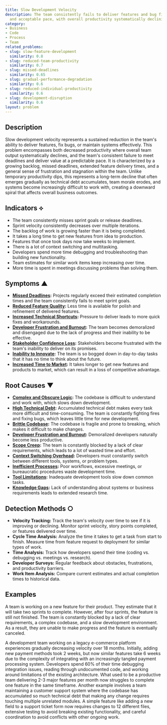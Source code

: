 ```yaml
---
title: Slow Development Velocity
description: The team consistently fails to deliver features and bug fixes at a predictable
  and acceptable pace, with overall productivity systematically declining.
category:
- Business
- Code
- Process
- Team
related_problems:
- slug: slow-feature-development
  similarity: 0.8
- slug: reduced-team-productivity
  similarity: 0.7
- slug: missed-deadlines
  similarity: 0.65
- slug: gradual-performance-degradation
  similarity: 0.6
- slug: reduced-individual-productivity
  similarity: 0.6
- slug: development-disruption
  similarity: 0.6
layout: problem
---
```


## Description
Slow development velocity represents a sustained reduction in the team's ability to deliver features, fix bugs, or maintain systems effectively. This problem encompasses both decreased productivity where overall team output systematically declines, and the team's consistent failure to meet deadlines and deliver value at a predictable pace. It is characterized by a growing backlog, missed deadlines, extended feature delivery times, and a general sense of frustration and stagnation within the team. Unlike temporary productivity dips, this represents a long-term decline that often emerges gradually as technical debt accumulates, team morale erodes, and systems become increasingly difficult to work with, creating a downward spiral that affects overall business outcomes.

## Indicators ⟡
- The team consistently misses sprint goals or release deadlines.
- Sprint velocity consistently decreases over multiple iterations.
- The backlog of work is growing faster than it is being completed.
- It takes a long time to get new features from idea to production.
- Features that once took days now take weeks to implement.
- There is a lot of context switching and multitasking.
- Developers spend more time debugging and troubleshooting than building new functionality.
- Team estimates for similar work items keep increasing over time.
- More time is spent in meetings discussing problems than solving them.

## Symptoms ▲
- **[Missed Deadlines](missed-deadlines.md):** Projects regularly exceed their estimated completion times and the team consistently fails to meet sprint goals.
- **[Reduced Feature Quality](reduced-feature-quality.md):** Less time is available for polish and refinement of delivered features.
- **[Increased Technical Shortcuts](increased-technical-shortcuts.md):** Pressure to deliver leads to more quick fixes and workarounds.
- **[Developer Frustration and Burnout](developer-frustration-and-burnout.md):** The team becomes demoralized and disengaged due to the lack of progress and their inability to be effective.
- **[Stakeholder Confidence Loss](stakeholder-confidence-loss.md):** Stakeholders become frustrated with the team's inability to deliver on its promises.
- **[Inability to Innovate](inability-to-innovate.md):** The team is so bogged down in day-to-day tasks that it has no time to think about the future.
- **[Increased Time to Market](increased-time-to-market.md):** It takes longer to get new features and products to market, which can result in a loss of competitive advantage.

## Root Causes ▼
- **[Complex and Obscure Logic](complex-and-obscure-logic.md):** The codebase is difficult to understand and work with, which slows down development.
- **[High Technical Debt](high-technical-debt.md):** Accumulated technical debt makes every task more difficult and time-consuming. The team is constantly fighting fires and fixing bugs, which leaves little time for new development.
- **[Brittle Codebase](brittle-codebase.md):** The codebase is fragile and prone to breaking, which makes it difficult to make changes.
- **[Developer Frustration and Burnout](developer-frustration-and-burnout.md):** Demoralized developers naturally become less productive.
- **[Scope Creep](scope-creep.md):** The team is constantly blocked by a lack of clear requirements, which leads to a lot of wasted time and effort.
- **[Context Switching Overhead](context-switching-overhead.md):** Developers must constantly switch between different tools, systems, or problem types.
- **[Inefficient Processes](inefficient-processes.md):** Poor workflows, excessive meetings, or bureaucratic procedures waste development time.
- **[Tool Limitations](tool-limitations.md):** Inadequate development tools slow down common tasks.
- **[Knowledge Gaps](knowledge-gaps.md):** Lack of understanding about systems or business requirements leads to extended research time.

## Detection Methods ○
- **Velocity Tracking:** Track the team's velocity over time to see if it is improving or declining. Monitor sprint velocity, story points completed, or features delivered over time.
- **Cycle Time Analysis:** Analyze the time it takes to get a task from start to finish. Measure time from feature request to deployment for similar types of work.
- **Time Analysis:** Track how developers spend their time (coding vs. debugging vs. meetings vs. research).
- **Developer Surveys:** Regular feedback about obstacles, frustrations, and productivity barriers.
- **Work Item Analysis:** Compare current estimates and actual completion times to historical data.

## Examples
A team is working on a new feature for their product. They estimate that it will take two sprints to complete. However, after four sprints, the feature is still not finished. The team is constantly blocked by a lack of clear requirements, a complex codebase, and a slow development environment. As a result, they are unable to make progress and the feature is eventually canceled.

A development team working on a legacy e-commerce platform experiences gradually decreasing velocity over 18 months. Initially, adding new payment methods took 2 weeks, but now similar features take 6 weeks due to the complexity of integrating with an increasingly tangled payment processing system. Developers spend 60% of their time debugging integration issues, reading through undocumented code, and working around limitations of the existing architecture. What used to be a productive team delivering 2-3 major features per month now struggles to complete one feature in the same timeframe. Another example involves a team maintaining a customer support system where the codebase has accumulated so much technical debt that making any change requires touching multiple unrelated modules. A simple feature like adding a new field to a support ticket form now requires changes to 12 different files, extensive testing to avoid breaking existing functionality, and careful coordination to avoid conflicts with other ongoing work.
